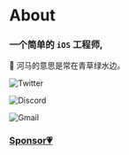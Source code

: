 # About

### 一个简单的 `iOS` 工程师, 

🦛 河马的意思是常在青草绿水边。

![Twitter](https://img.shields.io/twitter/url?url=https%3A%2F%2Ftwitter.com%2Fswish0x1&label=https%3A%2F%2Ftwitter.com%2Fswish0x1)

![Discord](https://dcbadge.vercel.app/api/shield/803915028155334677)

![Gmail](https://img.shields.io/badge/Gmail-D14836?style=for-the-badge&logo=gmail&logoColor=white&label=butub666@gmail.com)

### [Sponsor💗](./Sponsor.md)
